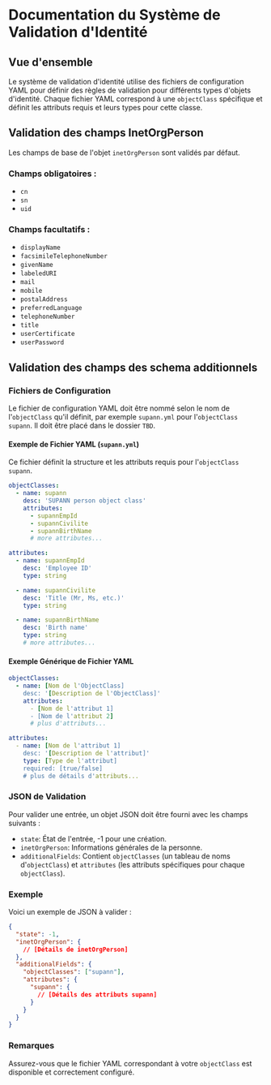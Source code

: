 
# Documentation du Système de Validation d'Identité

## Vue d'ensemble

Le système de validation d'identité utilise des fichiers de configuration YAML pour définir des règles de validation pour différents types d'objets d'identité. Chaque fichier YAML correspond à une `objectClass` spécifique et définit les attributs requis et leurs types pour cette classe.

## Validation des champs InetOrgPerson

Les champs de base de l'objet `inetOrgPerson` sont validés par défaut. 

### Champs obligatoires :
- `cn` 
- `sn`
- `uid`

### Champs facultatifs :
- `displayName`
- `facsimileTelephoneNumber`
- `givenName`
- `labeledURI`
- `mail`
- `mobile`
- `postalAddress`
- `preferredLanguage`
- `telephoneNumber`
- `title`
- `userCertificate`
- `userPassword`

## Validation des champs des schema additionnels

### Fichiers de Configuration

Le fichier de configuration YAML doit être nommé selon le nom de l'`objectClass` qu'il définit, par exemple `supann.yml` pour l'`objectClass` `supann`. Il doit être placé dans le dossier `TBD`.

#### Exemple de Fichier YAML (`supann.yml`)

Ce fichier définit la structure et les attributs requis pour l'`objectClass` `supann`.

```yaml
objectClasses:
  - name: supann
    desc: 'SUPANN person object class'
    attributes:
      - supannEmpId
      - supannCivilite
      - supannBirthName
      # more attributes...

attributes:
  - name: supannEmpId
    desc: 'Employee ID'
    type: string

  - name: supannCivilite
    desc: 'Title (Mr, Ms, etc.)'
    type: string

  - name: supannBirthName
    desc: 'Birth name'
    type: string
    # more attributes...
```

#### Exemple Générique de Fichier YAML

```yaml
objectClasses:
  - name: [Nom de l'ObjectClass]
    desc: '[Description de l'ObjectClass]'
    attributes:
      - [Nom de l'attribut 1]
      - [Nom de l'attribut 2]
      # plus d'attributs...

attributes:
  - name: [Nom de l'attribut 1]
    desc: '[Description de l'attribut]'
    type: [Type de l'attribut]
    required: [true/false]
    # plus de détails d'attributs...
```

### JSON de Validation

Pour valider une entrée, un objet JSON doit être fourni avec les champs suivants :

- `state`: État de l'entrée, -1 pour une création.
- `inetOrgPerson`: Informations générales de la personne.
- `additionalFields`: Contient `objectClasses` (un tableau de noms d'`objectClass`) et `attributes` (les attributs spécifiques pour chaque `objectClass`).

### Exemple

Voici un exemple de JSON à valider :

```json
{
  "state": -1,
  "inetOrgPerson": {
    // [Détails de inetOrgPerson]
  },
  "additionalFields": {
    "objectClasses": ["supann"],
    "attributes": {
      "supann": {
        // [Détails des attributs supann]
      }
    }
  }
}
```

### Remarques

Assurez-vous que le fichier YAML correspondant à votre `objectClass` est disponible et correctement configuré.

